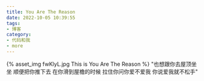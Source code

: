 ```yaml
---
title: You Are The Reason
date: 2022-10-05 10:39:55
tags:
- 博客
category:
- 代码和我
- more
---
```

{% asset_img fwKlyL.jpg This is You Are The Reason %}
"也想跟你去屋顶坐坐  顺便把你推下去  在你滑到屋檐的时候  拉住你问你爱不爱我  你说爱我就不松手"